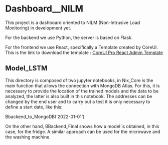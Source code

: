 # Dashboard__NILM

This project is a dashboard oriented to NILM (Non-Intrusive Load Monitoring) in development yet.

For the backend we use Python, the server is based on Flask.

For the frontend we use React, specifically a Template created by CoreUI. This is the link to download the template : [CoreUI Pro React Admin Template](https://coreui.io/pro/react)

## Model_LSTM

This directory is composed of two jupyter notebooks, in Nix_Core is the main function that allows the connection with MongoDB Atlas. For this, it is necessary to provide the location of the trained models and the data to be analyzed, the latter is also built in this notebook. The addresses can be changed by the end user and to carry out a test it is only necessary to define a start date, like this:

Bbackend_to_MongoDB('2022-01-01')

On the other hand, BBackend_Final shows how a model is obtained, in this case, for the fridge. A similar approach can be used for the microwave and the washing machine.

